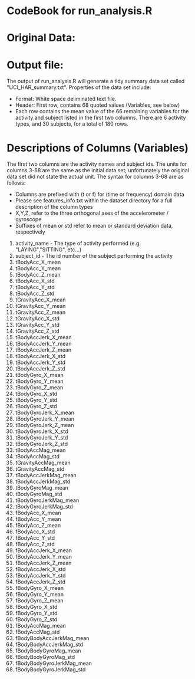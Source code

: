 # CodeBook for run_analysis.R

Original Data:
==========


Output file:
===========
The output of run_analysis.R will generate a tidy summary data set called "UCI_HAR_summary.txt". Properties of the data set include:
* Format: White space deliminated text file. 
* Header: First row, contains 68 quoted values (Variables, see below)
* Each row contains the mean value of the 66 remaining variables for the activity and subject listed in the first two columns. There are 6 activity types, and 30 subjects, for a total of 180 rows.

Descriptions of Columns (Variables)
=========

The first two columns are the activity names and subject ids.
The units for columns 3-68 are the same as the initial data set; unfortunately the original data set did not state the actual unit.
The syntax for columns 3-68 are as follows:
- Columns are prefixed with (t or f) for (time or frequency) domain data
- Please see features_info.txt within the dataset directory for a full description of the column types
- X,Y,Z, refer to the three orthogonal axes of the accelerometer / gyroscope
- Suffixes of mean or std refer to mean or standard deviation data, respectively


1. activity_name - The type of activity performed (e.g. "LAYING","SITTING", etc...)
2. subject_id - The id number of the subject performing the activity
3. tBodyAcc_X_mean
4. tBodyAcc_Y_mean
5. tBodyAcc_Z_mean
6. tBodyAcc_X_std
7. tBodyAcc_Y_std
8. tBodyAcc_Z_std
9. tGravityAcc_X_mean
10. tGravityAcc_Y_mean
11. tGravityAcc_Z_mean
12. tGravityAcc_X_std
13. tGravityAcc_Y_std
14. tGravityAcc_Z_std
15. tBodyAccJerk_X_mean
16. tBodyAccJerk_Y_mean
17. tBodyAccJerk_Z_mean
18. tBodyAccJerk_X_std
19. tBodyAccJerk_Y_std
20. tBodyAccJerk_Z_std
21. tBodyGyro_X_mean
22. tBodyGyro_Y_mean
23. tBodyGyro_Z_mean
24. tBodyGyro_X_std
25. tBodyGyro_Y_std
26. tBodyGyro_Z_std
27. tBodyGyroJerk_X_mean
28. tBodyGyroJerk_Y_mean
29. tBodyGyroJerk_Z_mean
30. tBodyGyroJerk_X_std
31. tBodyGyroJerk_Y_std
32. tBodyGyroJerk_Z_std
33. tBodyAccMag_mean
34. tBodyAccMag_std
35. tGravityAccMag_mean
36. tGravityAccMag_std
37. tBodyAccJerkMag_mean
38. tBodyAccJerkMag_std
39. tBodyGyroMag_mean
40. tBodyGyroMag_std
41. tBodyGyroJerkMag_mean
42. tBodyGyroJerkMag_std
43. fBodyAcc_X_mean
44. fBodyAcc_Y_mean
45. fBodyAcc_Z_mean
46. fBodyAcc_X_std
47. fBodyAcc_Y_std
48. fBodyAcc_Z_std
49. fBodyAccJerk_X_mean
50. fBodyAccJerk_Y_mean
51. fBodyAccJerk_Z_mean
52. fBodyAccJerk_X_std
53. fBodyAccJerk_Y_std
54. fBodyAccJerk_Z_std
55. fBodyGyro_X_mean
56. fBodyGyro_Y_mean
57. fBodyGyro_Z_mean
58. fBodyGyro_X_std
59. fBodyGyro_Y_std
60. fBodyGyro_Z_std
61. fBodyAccMag_mean
62. fBodyAccMag_std
63. fBodyBodyAccJerkMag_mean
64. fBodyBodyAccJerkMag_std
65. fBodyBodyGyroMag_mean
66. fBodyBodyGyroMag_std
67. fBodyBodyGyroJerkMag_mean
68. fBodyBodyGyroJerkMag_std
